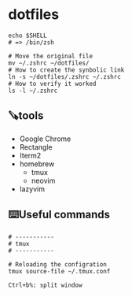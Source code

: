 # dotfiles

```
echo $SHELL
# => /bin/zsh

# Move the original file
mv ~/.zshrc ~/dotfiles/
# How to create the synbolic link
ln -s ~/dotfiles/.zshrc ~/.zshrc
# How to verify it worked
ls -l ~/.zshrc
```

## 🪚tools
- Google Chrome
- Rectangle
- Iterm2
- homebrew
	- tmux
    - neovim
- lazyvim

## ⌨️Useful commands

```
# -----------
# tmux
# -----------

# Reloading the configration
tmux source-file ~/.tmux.conf

Ctrl+b%: split window
```


